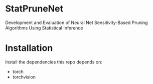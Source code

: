 # StatPruneNet
Development and Evaluation of Neural Net Sensitivity-Based Pruning Algorithms Using Statistical Inference

# Installation
Install the dependencies this repo depends on:
- torch
- torchvision
